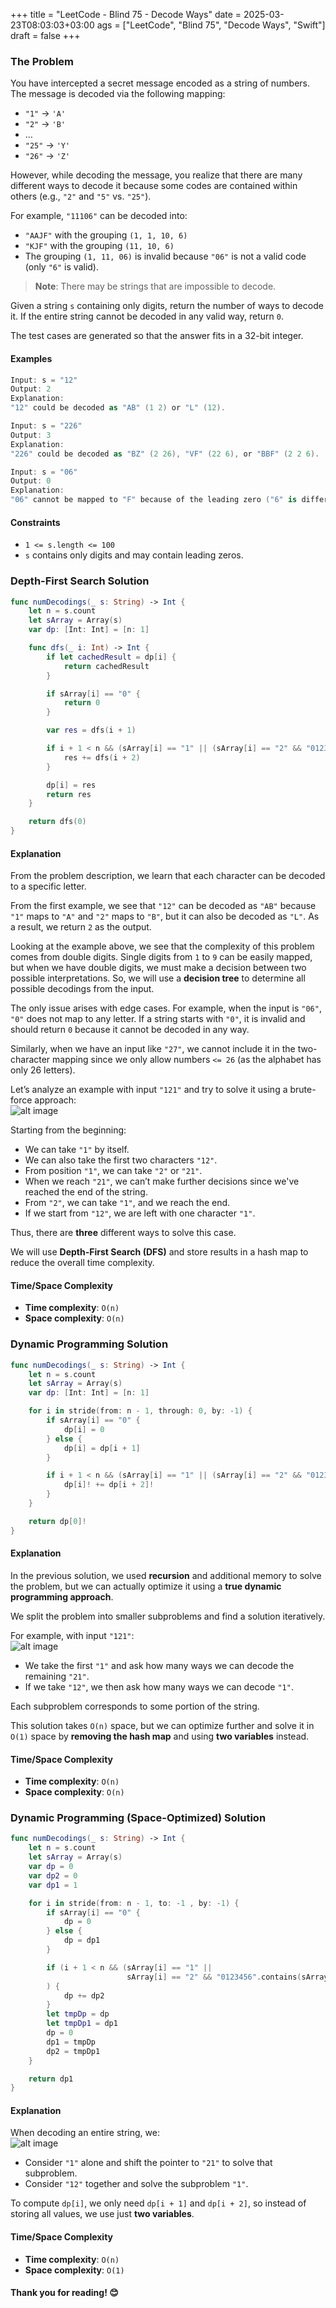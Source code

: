 +++
title = "LeetCode - Blind 75 - Decode Ways"
date = 2025-03-23T08:03:03+03:00
ags = ["LeetCode", "Blind 75", "Decode Ways", "Swift"]
draft = false
+++

### The Problem  
You have intercepted a secret message encoded as a string of numbers. The message is decoded via the following mapping:  
- `"1"` → `'A'`  
- `"2"` → `'B'`  
- …  
- `"25"` → `'Y'`  
- `"26"` → `'Z'`  

However, while decoding the message, you realize that there are many different ways to decode it because some codes are contained within others (e.g., `"2"` and `"5"` vs. `"25"`).  

For example, `"11106"` can be decoded into:  
- `"AAJF"` with the grouping `(1, 1, 10, 6)`  
- `"KJF"` with the grouping `(11, 10, 6)`  
- The grouping `(1, 11, 06)` is invalid because `"06"` is not a valid code (only `"6"` is valid).  

> **Note**: There may be strings that are impossible to decode.  

Given a string `s` containing only digits, return the number of ways to decode it. If the entire string cannot be decoded in any valid way, return `0`.  

The test cases are generated so that the answer fits in a 32-bit integer.  

#### Examples  

```swift
Input: s = "12"
Output: 2
Explanation:
"12" could be decoded as "AB" (1 2) or "L" (12).
```

```swift
Input: s = "226"
Output: 3
Explanation:
"226" could be decoded as "BZ" (2 26), "VF" (22 6), or "BBF" (2 2 6).
```

```swift
Input: s = "06"
Output: 0
Explanation:
"06" cannot be mapped to "F" because of the leading zero ("6" is different from "06"). In this case, the string is not a valid encoding, so return 0.
```

#### Constraints  
- `1 <= s.length <= 100`  
- `s` contains only digits and may contain leading zeros.  

### Depth-First Search Solution  

```swift
func numDecodings(_ s: String) -> Int {
    let n = s.count
    let sArray = Array(s)
    var dp: [Int: Int] = [n: 1]

    func dfs(_ i: Int) -> Int {
        if let cachedResult = dp[i] {
            return cachedResult
        }

        if sArray[i] == "0" {
            return 0
        }

        var res = dfs(i + 1)

        if i + 1 < n && (sArray[i] == "1" || (sArray[i] == "2" && "0123456".contains(sArray[i + 1]))) {
            res += dfs(i + 2)
        }

        dp[i] = res
        return res
    }

    return dfs(0)
}
```  

#### Explanation  
From the problem description, we learn that each character can be decoded to a specific letter.  

From the first example, we see that `"12"` can be decoded as `"AB"` because `"1"` maps to `"A"` and `"2"` maps to `"B"`, but it can also be decoded as `"L"`. As a result, we return `2` as the output.  

Looking at the example above, we see that the complexity of this problem comes from double digits. Single digits from `1` to `9` can be easily mapped, but when we have double digits, we must make a decision between two possible interpretations. So, we will use a **decision tree** to determine all possible decodings from the input.  

The only issue arises with edge cases. For example, when the input is `"06"`, `"0"` does not map to any letter. If a string starts with `"0"`, it is invalid and should return `0` because it cannot be decoded in any way.  

Similarly, when we have an input like `"27"`, we cannot include it in the two-character mapping since we only allow numbers `<= 26` (as the alphabet has only 26 letters).  

Let’s analyze an example with input `"121"` and try to solve it using a brute-force approach:  
![alt image](images/p-91.png#center)  

Starting from the beginning:  
- We can take `"1"` by itself.  
- We can also take the first two characters `"12"`.  
- From position `"1"`, we can take `"2"` or `"21"`.  
- When we reach `"21"`, we can’t make further decisions since we've reached the end of the string.  
- From `"2"`, we can take `"1"`, and we reach the end.  
- If we start from `"12"`, we are left with one character `"1"`.  

Thus, there are **three** different ways to solve this case.  

We will use **Depth-First Search (DFS)** and store results in a hash map to reduce the overall time complexity.  

#### Time/Space Complexity  
- **Time complexity**: `O(n)`  
- **Space complexity**: `O(n)`  

### Dynamic Programming Solution  

```swift
func numDecodings(_ s: String) -> Int {
    let n = s.count
    let sArray = Array(s)
    var dp: [Int: Int] = [n: 1]

    for i in stride(from: n - 1, through: 0, by: -1) {
        if sArray[i] == "0" {
            dp[i] = 0
        } else {
            dp[i] = dp[i + 1]
        }

        if i + 1 < n && (sArray[i] == "1" || (sArray[i] == "2" && "0123456".contains(sArray[i + 1]))) {
            dp[i]! += dp[i + 2]!
        }
    }

    return dp[0]!
}
```  

#### Explanation  
In the previous solution, we used **recursion** and additional memory to solve the problem, but we can actually optimize it using a **true dynamic programming approach**.  

We split the problem into smaller subproblems and find a solution iteratively.  

For example, with input `"121"`:  
![alt image](images/p-91-1.png#center)  
- We take the first `"1"` and ask how many ways we can decode the remaining `"21"`.  
- If we take `"12"`, we then ask how many ways we can decode `"1"`.  

Each subproblem corresponds to some portion of the string.  

This solution takes `O(n)` space, but we can optimize further and solve it in `O(1)` space by **removing the hash map** and using **two variables** instead.  

#### Time/Space Complexity  
- **Time complexity**: `O(n)`  
- **Space complexity**: `O(n)`  

### Dynamic Programming (Space-Optimized) Solution  

```swift
func numDecodings(_ s: String) -> Int {
    let n = s.count
    let sArray = Array(s)
    var dp = 0
    var dp2 = 0
    var dp1 = 1

    for i in stride(from: n - 1, to: -1 , by: -1) {
        if sArray[i] == "0" {
            dp = 0
        } else {
            dp = dp1
        }

        if (i + 1 < n && (sArray[i] == "1" ||
                          sArray[i] == "2" && "0123456".contains(sArray[i + 1]) )
        ) {
            dp += dp2
        }
        let tmpDp = dp
        let tmpDp1 = dp1
        dp = 0
        dp1 = tmpDp
        dp2 = tmpDp1
    }

    return dp1
}
```  

#### Explanation  
When decoding an entire string, we:  
![alt image](images/p-91-2.png#center)  
- Consider `"1"` alone and shift the pointer to `"21"` to solve that subproblem.  
- Consider `"12"` together and solve the subproblem `"1"`.  

To compute `dp[i]`, we only need `dp[i + 1]` and `dp[i + 2]`, so instead of storing all values, we use just **two variables**.  

#### Time/Space Complexity  
- **Time complexity**: `O(n)`  
- **Space complexity**: `O(1)`  

#### Thank you for reading! 😊
